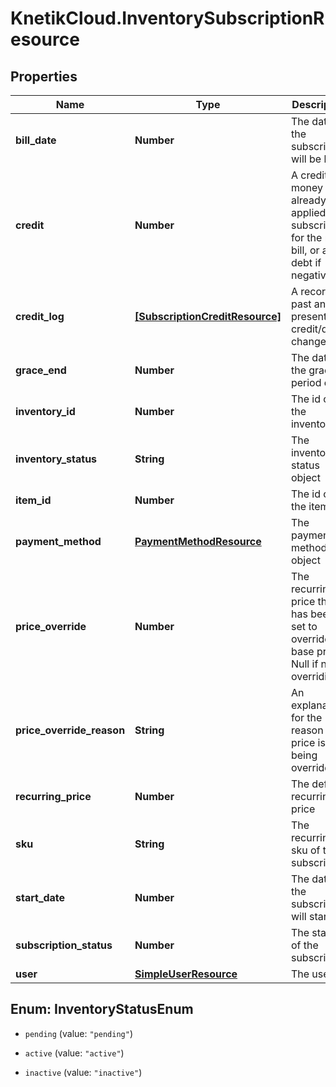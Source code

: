 # KnetikCloud.InventorySubscriptionResource

## Properties
Name | Type | Description | Notes
------------ | ------------- | ------------- | -------------
**bill_date** | **Number** | The date the subscription will be billed | [optional] 
**credit** | **Number** | A credit of money already applied to a subscription for the next bill, or a debt if negative | [optional] 
**credit_log** | [**[SubscriptionCreditResource]**](SubscriptionCreditResource.md) | A record of past and present credit/debt changes | [optional] 
**grace_end** | **Number** | The date the grace period ends | [optional] 
**inventory_id** | **Number** | The id of the inventory | [optional] 
**inventory_status** | **String** | The inventory status object | [optional] 
**item_id** | **Number** | The id of the item | [optional] 
**payment_method** | [**PaymentMethodResource**](PaymentMethodResource.md) | The payment method object | [optional] 
**price_override** | **Number** | The recurring price that has been set to override the base price. Null if not overriding | [optional] 
**price_override_reason** | **String** | An explanation for the reason the price is being overridden | [optional] 
**recurring_price** | **Number** | The default recurring price | [optional] 
**sku** | **String** | The recurring sku of the subscription | [optional] 
**start_date** | **Number** | The date the subscription will start | [optional] 
**subscription_status** | **Number** | The status of the subscription | [optional] 
**user** | [**SimpleUserResource**](SimpleUserResource.md) | The user | [optional] 


<a name="InventoryStatusEnum"></a>
## Enum: InventoryStatusEnum


* `pending` (value: `"pending"`)

* `active` (value: `"active"`)

* `inactive` (value: `"inactive"`)




